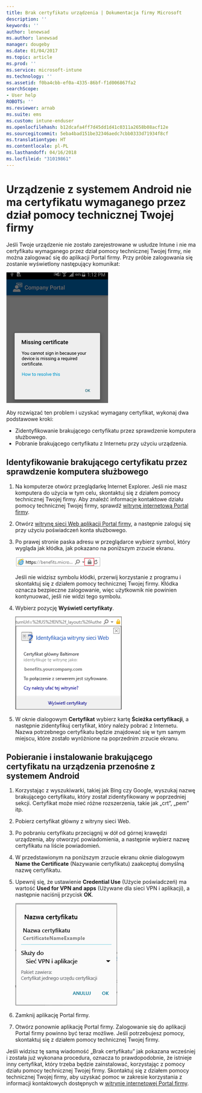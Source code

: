 ```yaml
---
title: Brak certyfikatu urządzenia | Dokumentacja firmy Microsoft
description: ''
keywords: ''
author: lenewsad
ms.author: lanewsad
manager: dougeby
ms.date: 01/04/2017
ms.topic: article
ms.prod: ''
ms.service: microsoft-intune
ms.technology: ''
ms.assetid: f0ba4cbb-ef0a-4335-86bf-f1d006867fa2
searchScope:
- User help
ROBOTS: ''
ms.reviewer: arnab
ms.suite: ems
ms.custom: intune-enduser
ms.openlocfilehash: b12dcafa4ff7d45dd1d41c0311a2658b08acf12e
ms.sourcegitcommit: 5eba4bad151be32346aedc7cbb0333d71934f8cf
ms.translationtype: HT
ms.contentlocale: pl-PL
ms.lasthandoff: 04/16/2018
ms.locfileid: "31019861"
---
```

# <a name="your-android-device-is-missing-a-certificate-required-by-your-company-support"></a>Urządzenie z systemem Android nie ma certyfikatu wymaganego przez dział pomocy technicznej Twojej firmy

Jeśli Twoje urządzenie nie zostało zarejestrowane w usłudze Intune i nie ma certyfikatu wymaganego przez dział pomocy technicznej Twojej firmy, nie można zalogować się do aplikacji Portal firmy. Przy próbie zalogowania się zostanie wyświetlony następujący komunikat:

![screenshot-error-message-about-missing-certificate](./media/andr-cert_install-1-cert_missing.png)

Aby rozwiązać ten problem i uzyskać wymagany certyfikat, wykonaj dwa podstawowe kroki:

- Zidentyfikowanie brakującego certyfikatu przez sprawdzenie komputera służbowego.
- Pobranie brakującego certyfikatu z Internetu przy użyciu urządzenia.

## <a name="identify-the-missing-certificate-by-looking-on-a-company-or-school-pc"></a>Identyfikowanie brakującego certyfikatu przez sprawdzenie komputera służbowego

1. Na komputerze otwórz przeglądarkę Internet Explorer. Jeśli nie masz komputera do użycia w tym celu, skontaktuj się z działem pomocy technicznej Twojej firmy. Aby znaleźć informacje kontaktowe działu pomocy technicznej Twojej firmy, sprawdź [witrynę internetową Portal firmy](https://portal.manage.microsoft.com#HelpDeskDialog).

2. Otwórz [witrynę sieci Web aplikacji Portal firmy](https://portal.manage.microsoft.com#HelpDeskDialog), a następnie zaloguj się przy użyciu poświadczeń konta służbowego.

3. Po prawej stronie paska adresu w przeglądarce wybierz symbol, który wygląda jak kłódka, jak pokazano na poniższym zrzucie ekranu.

    ![screenshot-internet-explorer-address-bar-padlock-symbol](./media/andr-missing-cert-ie-padlock-symbol.png)

    Jeśli nie widzisz symbolu kłódki, przerwij korzystanie z programu i skontaktuj się z działem pomocy technicznej Twojej firmy. Kłódka oznacza bezpieczne zalogowanie, więc użytkownik nie powinien kontynuować, jeśli nie widzi tego symbolu.

4. Wybierz pozycję **Wyświetl certyfikaty**.

    ![screenshot-internet-explorer-view-certificates-button-on-website-identification-dialog](./media/andr-missg-cert-ie-view-cert-button.png)

5. W oknie dialogowym **Certyfikat** wybierz kartę **Ścieżka certyfikacji**, a następnie zidentyfikuj certyfikat, który należy pobrać z Internetu. Nazwa potrzebnego certyfikatu będzie znajdować się w tym samym miejscu, które zostało wyróżnione na poprzednim zrzucie ekranu.

## <a name="download-and-install-the-missing-certificate-on-your-android-mobile-device"></a>Pobieranie i instalowanie brakującego certyfikatu na urządzenia przenośne z systemem Android

1. Korzystając z wyszukiwarki, takiej jak Bing czy Google, wyszukaj nazwę brakującego certyfikatu, który został zidentyfikowany w poprzedniej sekcji. Certyfikat może mieć różne rozszerzenia, takie jak „crt”, „pem” itp.

2. Pobierz certyfikat główny z witryny sieci Web.

3. Po pobraniu certyfikatu przeciągnij w dół od górnej krawędzi urządzenia, aby otworzyć powiadomienia, a następnie wybierz nazwę certyfikatu na liście powiadomień.

4. W przedstawionym na poniższym zrzucie ekranu oknie dialogowym **Name the Certificate** (Nazywanie certyfikatu) zaakceptuj domyślną nazwę certyfikatu.

5. Upewnij się, że ustawienie **Credential Use** (Użycie poświadczeń) ma wartość **Used for VPN and apps** (Używane dla sieci VPN i aplikacji), a następnie naciśnij przycisk **OK**.

    ![screenshot-certificate-name-dialog-showing-certificate-name](./media/andr-missing-cert-cert-name.png)

6. Zamknij aplikację Portal firmy.

7. Otwórz ponownie aplikację Portal firmy. Zalogowanie się do aplikacji Portal firmy powinno być teraz możliwe. Jeśli potrzebujesz pomocy, skontaktuj się z działem pomocy technicznej Twojej firmy.

Jeśli widzisz tę samą wiadomość „Brak certyfikatu” jak pokazana wcześniej i została już wykonana procedura, oznacza to prawdopodobnie, że istnieje inny certyfikat, który trzeba będzie zainstalować, korzystając z pomocy działu pomocy technicznej Twojej firmy. Skontaktuj się z działem pomocy technicznej Twojej firmy, aby uzyskać pomoc w zakresie korzystania z informacji kontaktowych dostępnych w [witrynie internetowej Portal firmy](https://portal.manage.microsoft.com#HelpDeskDialog).
